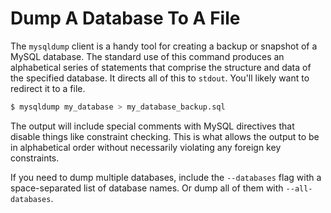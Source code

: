 # Dump A Database To A File

The `mysqldump` client is a handy tool for creating a backup or snapshot of
a MySQL database. The standard use of this command produces an alphabetical
series of statements that comprise the structure and data of the specified
database. It directs all of this to `stdout`. You'll likely want to redirect
it to a file.

```bash
$ mysqldump my_database > my_database_backup.sql
```

The output will include special comments with MySQL directives that disable
things like constraint checking. This is what allows the output to be in
alphabetical order without necessarily violating any foreign key
constraints.

If you need to dump multiple databases, include the `--databases` flag with
a space-separated list of database names. Or dump all of them with
`--all-databases`.
